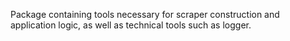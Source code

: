 Package containing tools necessary for scraper construction and application logic, as well as technical tools such as logger.